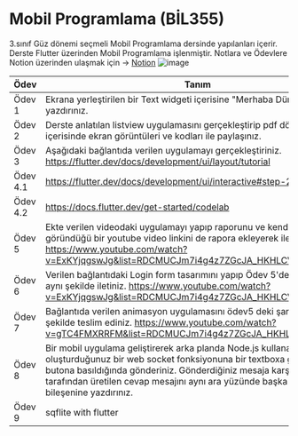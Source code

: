 
# Mobil Programlama (BİL355)
3.sınıf Güz dönemi seçmeli Mobil Programlama dersinde yapılanları içerir.
Derste Flutter üzerinden Mobil Programlama işlenmiştir. 
Notlara ve Ödevlere Notion üzerinden ulaşmak için -> [Notion](https://dawn-squash-710.notion.site/Mobil-Programlama-b86c381d96594cac997e583612efd6a4)
![image](https://user-images.githubusercontent.com/56133248/154278725-855dc54d-2987-4677-86c3-c9f5adaaa273.png)





| Ödev  | Tanım  | Link |
| ------------ | ------------ | --------- |
| Ödev 1  | Ekrana yerleştirilen bir Text widgeti içerisine "Merhaba Dünya " yazdırınız.  | https://www.youtube.com/watch?v=idpsAplwFKk  |
| Ödev 2  | Derste anlatılan listview uygulamasını gerçekleştirip pdf dökuman içerisinde ekran görüntüleri ve kodları ile paylaşınız.  |
| Ödev 3  | Aşağıdaki bağlantıda verilen uygulamayı gerçekleştiriniz.      https://flutter.dev/docs/development/ui/layout/tutorial | https://www.youtube.com/watch?v=Wi05jHfayus    | https://www.youtube.com/watch?v=GU_C6AprVEE |
| Ödev 4.1  | https://flutter.dev/docs/development/ui/interactive#step-2  |  https://youtu.be/zFhTvRezzBU |
| Ödev 4.2  | https://docs.flutter.dev/get-started/codelab  |  https://youtu.be/BZfCIqxRbAI |
| Ödev 5  | Ekte verilen videodaki uygulamayı yapıp raporunu ve kendinizin göründüğü bir youtube video  linkini de rapora ekleyerek iletiniz. https://www.youtube.com/watch?v=ExKYjqgswJg&list=RDCMUCJm7i4g4z7ZGcJA_HKHLCVw&index=1 | https://www.youtube.com/watch?v=n1K4p_g3iiQ  |
| Ödev 6  | Verilen bağlantıdaki Login form tasarımını yapıp Ödev 5'deki şartlarla aynı şekilde iletiniz. https://www.youtube.com/watch?v=ExKYjqgswJg&list=RDCMUCJm7i4g4z7ZGcJA_HKHLCVw&index=1 | https://www.youtube.com/watch?v=n1K4p_g3iiQ  |
| Ödev 7  | Bağlantıda verilen animasyon uygulamasını ödev5 deki şartlarla aynı şekilde teslim ediniz. https://www.youtube.com/watch?v=gTC4FMXRRFM&list=RDCMUCJm7i4g4z7ZGcJA_HKHLCVw&index=4 | https://www.youtube.com/watch?v=1BO0zSS-84E  |
| Ödev 8  | Bir mobil uygulama geliştirerek arka planda Node.js kullanarak oluşturduğunuz bir web socket fonksiyonuna bir textboxa girilen değeri butona basıldığında gönderiniz. Gönderdiğiniz mesaja karşın sunucu tarafından üretilen cevap mesajını aynı ara yüzünde başka bir textbox bileşenine yazdırınız.  | https://www.youtube.com/watch?v=JBNNeqzALf0  |
| Ödev 9  | sqflite with flutter  |  |



